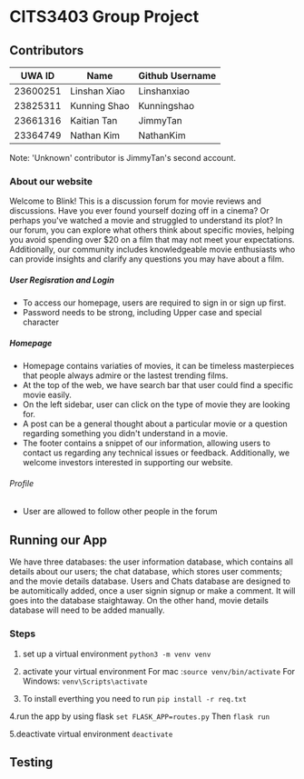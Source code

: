 # CITS3403 Group Project

## Contributors
| UWA ID   |  Name    | Github Username |
|----------|----------|----------|
| 23600251   | Linshan Xiao   | Linshanxiao  |
| 23825311   | Kunning Shao   | Kunningshao  |
| 23661316   | Kaitian Tan    | JimmyTan     |
| 23364749   | Nathan Kim     | NathanKim    | 


Note: 'Unknown' contributor is JimmyTan's second account.


### About our website 
Welcome to Blink! 
This is a discussion forum for movie reviews and discussions.
Have you ever found yourself dozing off in a cinema? Or perhaps you've watched a movie and struggled to understand its plot? In our forum, you can explore what others think about specific movies, helping you avoid spending over $20 on a film that may not meet your expectations. Additionally, our community includes knowledgeable movie enthusiasts who can provide insights and clarify any questions you may have about a film.

##### User Regisration and Login
- To access our homepage, users are required to sign in or sign up first.
- Password needs to be strong, including Upper case and special character

 
##### Homepage
- Homepage contains variaties of movies, it can be timeless masterpieces that people always admire or the lastest trending films.
- At the top of the web, we have search bar that user could find a specific movie easily.
- On the left sidebar, user can click on the type of movie they are looking for.
- A post can be a general thought about a particular movie or a question regarding something you didn't understand in a movie.
- The footer contains a snippet of our information, allowing users to contact us regarding any technical issues or feedback. Additionally, we welcome investors interested in supporting our website.

###### Profile
- User are allowed to follow other people in the forum

## Running our App
We have three databases: the user information database, which contains all details about our users; the chat database, which stores user comments; and the movie details database. Users and Chats database are designed to be automitically added, once a user signin signup or make a comment. It will goes into the database staightaway. On the other hand, movie details database will need to be added manually. 

### Steps
1. set up a virtual environment
`python3 -m venv venv`

2. activate your virtual environment
For mac :`source venv/bin/activate`  For Windows: `venv\Scripts\activate`

3. To install everthing you need to run
`pip install -r req.txt`

4.run the app by using flask
`set FLASK_APP=routes.py` Then `flask run`

5.deactivate virtual environment
`deactivate`


## Testing 



